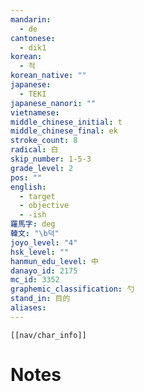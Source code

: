 ```yaml
---
mandarin:
  - de
cantonese:
  - dik1
korean:
  - 적
korean_native: ""
japanese:
  - TEKI
japanese_nanori: ""
vietnamese:
middle_chinese_initial: t
middle_chinese_final: ek
stroke_count: 8
radical: 白
skip_number: 1-5-3
grade_level: 2
pos: ""
english:
  - target
  - objective
  - -ish
羅馬字: deg
韓文: "\b덕"
joyo_level: "4"
hsk_level: ""
hanmun_edu_level: 中
danayo_id: 2175
mc_id: 3352
graphemic_classification: 勺
stand_in: 目的
aliases:
---
```

```meta-bind-embed
[[nav/char_info]]
```

# Notes
